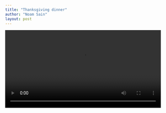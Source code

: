 ```yaml
---
title: "Thanksgiving dinner"
author: "Noam Sain"
layout: post
---
```


<video controls src="/assets/2020/2020-11-Thanksgiving.mp4" title="Thanksgiving dinner" type="video/mp4" width="100%"></video>

